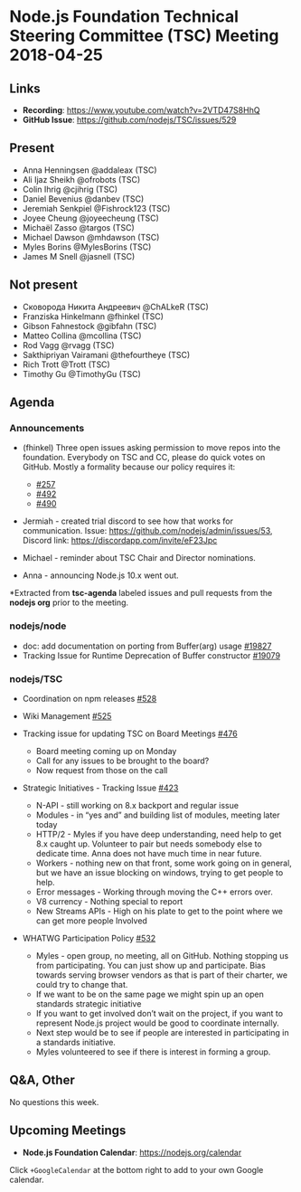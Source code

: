 # Node.js Foundation Technical Steering Committee (TSC) Meeting 2018-04-25

## Links

* **Recording**:  https://www.youtube.com/watch?v=2VTD47S8HhQ
* **GitHub Issue**: https://github.com/nodejs/TSC/issues/529

## Present

* Anna Henningsen @addaleax (TSC)
* Ali Ijaz Sheikh @ofrobots (TSC)
* Colin Ihrig @cjihrig (TSC)
* Daniel Bevenius @danbev (TSC)
* Jeremiah Senkpiel @Fishrock123 (TSC)
* Joyee Cheung @joyeecheung (TSC)
* Michaël Zasso @targos (TSC)
* Michael Dawson @mhdawson (TSC)
* Myles Borins @MylesBorins (TSC)
* James M Snell @jasnell (TSC)

## Not present

* Сковорода Никита Андреевич @ChALkeR (TSC)
* Franziska Hinkelmann @fhinkel (TSC)
* Gibson Fahnestock @gibfahn (TSC)
* Matteo Collina @mcollina (TSC)
* Rod Vagg @rvagg (TSC)
* Sakthipriyan Vairamani @thefourtheye (TSC)
* Rich Trott @Trott (TSC)
* Timothy Gu @TimothyGu (TSC)

## Agenda

### Announcements

* (fhinkel) Three open issues asking permission to move repos into the foundation. Everybody on TSC and CC, please do quick votes on GitHub. Mostly a formality because our policy requires it: 
  * [#257](https://github.com/nodejs/TSC/issues/257)
  * [#492](https://github.com/nodejs/TSC/issues/492)
  * [#490](https://github.com/nodejs/TSC/issues/490)
* Jermiah - created trial discord to see how that works for communication. Issue: https://github.com/nodejs/admin/issues/53, Discord link: https://discordapp.com/invite/eF23Jpc

* Michael - reminder about TSC Chair and Director nominations. 

* Anna - announcing Node.js 10.x went out.


*Extracted from **tsc-agenda** labeled issues and pull requests from the **nodejs org** prior to the meeting.

### nodejs/node

* doc: add documentation on porting from Buffer(arg) usage [#19827](https://github.com/nodejs/node/issues/19827)
* Tracking Issue for Runtime Deprecation of Buffer constructor [#19079](https://github.com/nodejs/node/issues/19079)

### nodejs/TSC

* Coordination on npm releases  [#528](https://github.com/nodejs/TSC/issues/528)
* Wiki Management [#525](https://github.com/nodejs/TSC/issues/525)
* Tracking issue for updating TSC on Board Meetings [#476](https://github.com/nodejs/TSC/issues/476)
  * Board meeting coming up on Monday
  * Call for any issues to be brought to the board?
  * Now request from those on the call
* Strategic Initiatives - Tracking Issue [#423](https://github.com/nodejs/TSC/issues/423)
  * N-API - still working on 8.x backport and regular issue
  * Modules - in “yes and” and building list of modules, meeting later today
  * HTTP/2 - Myles if you have deep understanding, need help to get 8.x caught up. Volunteer
    to pair but needs somebody else to dedicate time.  Anna does not have much time in 
    near future.
  * Workers - nothing new on that front, some work going on in general, but we have an issue 
     blocking on windows, trying to get people to help. 
  * Error messages - Working through moving the C++ errors over. 
  * V8 currency - Nothing special to report
  * New Streams APIs - High on his plate to get to the point where we can get more people
     Involved

* WHATWG Participation Policy [#532](https://github.com/nodejs/TSC/issues/532)
  * Myles - open group, no meeting, all on GitHub.  Nothing stopping us from participating.
    You can just show up and participate. Bias towards serving browser vendors as that is 
   part of their charter, we could try to change that.  
  * If we want to be on the same page we might spin up an open standards strategic initiative
  * If you want to get involved don’t wait on the project, if you want to represent Node.js project
    would be good to coordinate internally. 
  * Next step would be to see if people are interested in participating in a standards initiative.
  * Myles volunteered to see if there is interest in forming a group.

## Q&A, Other

No questions this week.

## Upcoming Meetings

* **Node.js Foundation Calendar**: https://nodejs.org/calendar

Click `+GoogleCalendar` at the bottom right to add to your own Google calendar.

